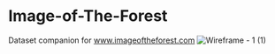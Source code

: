 # Image-of-The-Forest
Dataset companion for www.imageoftheforest.com
![Wireframe - 1 (1)](https://github.com/SLab28/Image-of-The-Forest/assets/136244540/29f514e6-2943-4e54-af45-21fa9cc7edb2)
